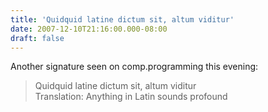 ```yaml
---
title: 'Quidquid latine dictum sit, altum viditur'
date: 2007-12-10T21:16:00.000-08:00
draft: false
---
```


Another signature seen on comp.programming this evening:  

> Quidquid latine dictum sit, altum viditur  
> Translation: Anything in Latin sounds profound